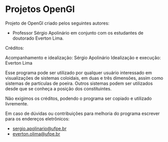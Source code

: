 # Projetos OpenGl

Projeto de OpenGl criado pelos seguintes autores:

- Professor Sérgio Apolinário em conjunto com os estudantes de doutorado Everton Lima.

Créditos:

Acompanhamento e idealização: Sérgio Apolinário
Idealização e execução: Everton Lima

Esse programa pode ser utilizado por qualquer usuário interessado em visualizações de sistemas coloidais, em duas e três dimensões, assim como sistemas de partículas de poeira. Outros sistemas podem ser utilizados desde que se conheça a posição dos constituintes.

Não exigimos os créditos, podendo o programa ser copiado e utilizado livremente.

Em caso de dúvidas ou contribuições para melhoria do programa escrever para os endereços eletrônicos:

- sergio.apolinario@ufpe.br
- everton.olima@ufpe.br
